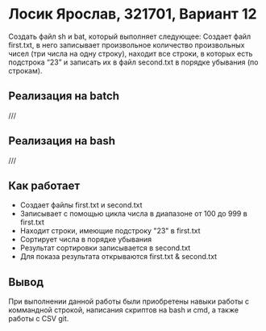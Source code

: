 # Лосик Ярослав, 321701, Вариант 12

Создать файл sh и bat, который выполняет следующее:
Создает файл first.txt, в него записывает произвольное количество произвольных чисел (три числа на одну строку),
находит все строки, в которых есть подстрока “23” и записать их в файл second.txt в порядке убывания (по строкам). 

## Реализация на batch

///

## Реализация на bash

///

## Как работает

- Создает файлы first.txt и second.txt
- Записывает с помощью цикла числа в диапазоне от 100 до 999 в first.txt
- Находит строки, имеющие подстроку "23" в first.txt
- Сортирует числа в порядке убывания
- Результат сортировки записывается в second.txt
- Для показа результата открываются first.txt & second.txt

## Вывод

При выполнении данной работы были приобретены навыки работы с коммандной строкой, написания скриптов на bash и cmd, а также работы с CSV git.
